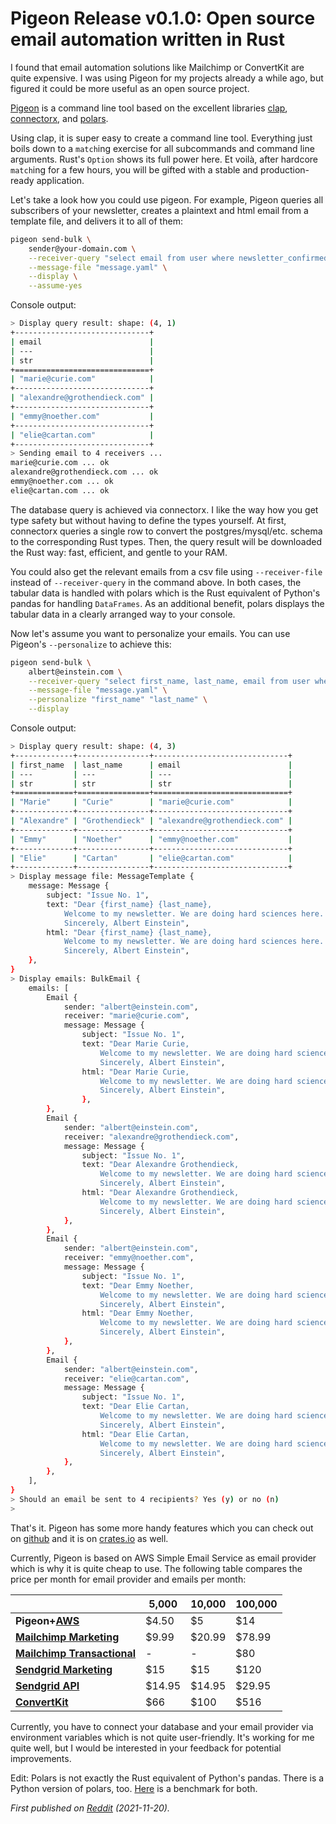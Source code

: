 # Pigeon Release v0.1.0: Open source email automation written in Rust

I found that email automation solutions like Mailchimp or ConvertKit are quite expensive. I was using Pigeon for my projects already a while ago, but figured it could be more useful as an open source project.

[Pigeon](https://github.com/quambene/pigeon-rs) is a command line tool based on the excellent libraries [clap](https://crates.io/crates/clap), [connectorx](https://crates.io/crates/connectorx), and [polars](https://crates.io/crates/polars).

Using clap, it is super easy to create a command line tool. Everything just boils down to a `match`ing exercise for all subcommands and command line arguments. Rust's `Option` shows its full power here. Et voilà, after hardcore `match`ing for a few hours, you will be gifted with a stable and production-ready application.

Let's take a look how you could use pigeon. For example, Pigeon queries all subscribers of your newsletter, creates a plaintext and html email from a template file, and delivers it to all of them:

``` bash
pigeon send-bulk \
    sender@your-domain.com \
    --receiver-query "select email from user where newsletter_confirmed = true" \
    --message-file "message.yaml" \
    --display \
    --assume-yes
```

Console output:

``` bash
> Display query result: shape: (4, 1)
+------------------------------+
| email                        |
| ---                          |
| str                          |
+==============================+
| "marie@curie.com"            |
+------------------------------+
| "alexandre@grothendieck.com" |
+------------------------------+
| "emmy@noether.com"           |
+------------------------------+
| "elie@cartan.com"            |
+------------------------------+
> Sending email to 4 receivers ...
marie@curie.com ... ok
alexandre@grothendieck.com ... ok
emmy@noether.com ... ok
elie@cartan.com ... ok
```

The database query is achieved via connectorx. I like the way how you get type safety but without having to define the types yourself. At first, connectorx queries a single row to convert the postgres/mysql/etc. schema to the corresponding Rust types. Then, the query result will be downloaded the Rust way: fast, efficient, and gentle to your RAM.

You could also get the relevant emails from a csv file using `--receiver-file` instead of `--receiver-query` in the command above. In both cases, the tabular data is handled with polars which is the Rust equivalent of Python's pandas for handling `DataFrames`. As an additional benefit, polars displays the tabular data in a clearly arranged way to your console.

Now let's assume you want to personalize your emails. You can use Pigeon's `--personalize` to achieve this:

``` bash
pigeon send-bulk \
    albert@einstein.com \
    --receiver-query "select first_name, last_name, email from user where newsletter_confirmed = true" \
    --message-file "message.yaml" \
    --personalize "first_name" "last_name" \
    --display
```

Console output:

``` bash
> Display query result: shape: (4, 3)
+-------------+----------------+------------------------------+
| first_name  | last_name      | email                        |
| ---         | ---            | ---                          |
| str         | str            | str                          |
+=============+================+==============================+
| "Marie"     | "Curie"        | "marie@curie.com"            |
+-------------+----------------+------------------------------+
| "Alexandre" | "Grothendieck" | "alexandre@grothendieck.com" |
+-------------+----------------+------------------------------+
| "Emmy"      | "Noether"      | "emmy@noether.com"           |
+-------------+----------------+------------------------------+
| "Elie"      | "Cartan"       | "elie@cartan.com"            |
+-------------+----------------+------------------------------+
> Display message file: MessageTemplate {
    message: Message {
        subject: "Issue No. 1",
        text: "Dear {first_name} {last_name},
            Welcome to my newsletter. We are doing hard sciences here.
            Sincerely, Albert Einstein",
        html: "Dear {first_name} {last_name},
            Welcome to my newsletter. We are doing hard sciences here.
            Sincerely, Albert Einstein",
    },
}
> Display emails: BulkEmail {
    emails: [
        Email {
            sender: "albert@einstein.com",
            receiver: "marie@curie.com",
            message: Message {
                subject: "Issue No. 1",
                text: "Dear Marie Curie,
                    Welcome to my newsletter. We are doing hard sciences here.
                    Sincerely, Albert Einstein",
                html: "Dear Marie Curie,
                    Welcome to my newsletter. We are doing hard sciences here.
                    Sincerely, Albert Einstein",
                },
        },
        Email {
            sender: "albert@einstein.com",
            receiver: "alexandre@grothendieck.com",
            message: Message {
                subject: "Issue No. 1",
                text: "Dear Alexandre Grothendieck,
                    Welcome to my newsletter. We are doing hard sciences here.
                    Sincerely, Albert Einstein",
                html: "Dear Alexandre Grothendieck,
                    Welcome to my newsletter. We are doing hard sciences here.
                    Sincerely, Albert Einstein",
            },
        },
        Email {
            sender: "albert@einstein.com",
            receiver: "emmy@noether.com",
            message: Message {
                subject: "Issue No. 1",
                text: "Dear Emmy Noether,
                    Welcome to my newsletter. We are doing hard sciences here.
                    Sincerely, Albert Einstein",
                html: "Dear Emmy Noether,
                    Welcome to my newsletter. We are doing hard sciences here.
                    Sincerely, Albert Einstein",
            },
        },
        Email {
            sender: "albert@einstein.com",
            receiver: "elie@cartan.com",
            message: Message {
                subject: "Issue No. 1",
                text: "Dear Elie Cartan,
                    Welcome to my newsletter. We are doing hard sciences here.
                    Sincerely, Albert Einstein",
                html: "Dear Elie Cartan,
                    Welcome to my newsletter. We are doing hard sciences here.
                    Sincerely, Albert Einstein",
            },
        },
    ],
}
> Should an email be sent to 4 recipients? Yes (y) or no (n)
>
```

That's it. Pigeon has some more handy features which you can check out on [github](https://github.com/quambene/pigeon-rs) and it is on [crates.io](https://crates.io/crates/pigeon-rs) as well.

Currently, Pigeon is based on AWS Simple Email Service as email provider which is why it is quite cheap to use. The following table compares the price per month for email provider and emails per month:

&nbsp; | 5,000 | 10,000 | 100,000
--- | --- | --- | ---
**Pigeon+**[**AWS**](https://aws.amazon.com/ses/pricing/) | $4.50 | $5 | $14
[**Mailchimp Marketing**](https://mailchimp.com/pricing/marketing/) | $9.99 | $20.99 | $78.99
[**Mailchimp Transactional**](https://mailchimp.com/pricing/transactional-email/) | - | - | $80
[**Sendgrid Marketing**](https://sendgrid.com/pricing/) | $15 | $15 | $120
[**Sendgrid API**](https://sendgrid.com/pricing/) | $14.95 | $14.95 | $29.95
[**ConvertKit**](https://convertkit.com/pricing) | $66 | $100 | $516

Currently, you have to connect your database and your email provider via environment variables which is not quite user-friendly. It's working for me quite well, but I would be interested in your feedback for potential improvements.

Edit: Polars is not exactly the Rust equivalent of Python's pandas. There is a Python version of polars, too. [Here](https://h2oai.github.io/db-benchmark/) is a benchmark for both.

_First published on [Reddit](https://www.reddit.com/r/rust/comments/qy85sg/pigeonrs_open_source_email_automation_written_in/) (2021-11-20)._
